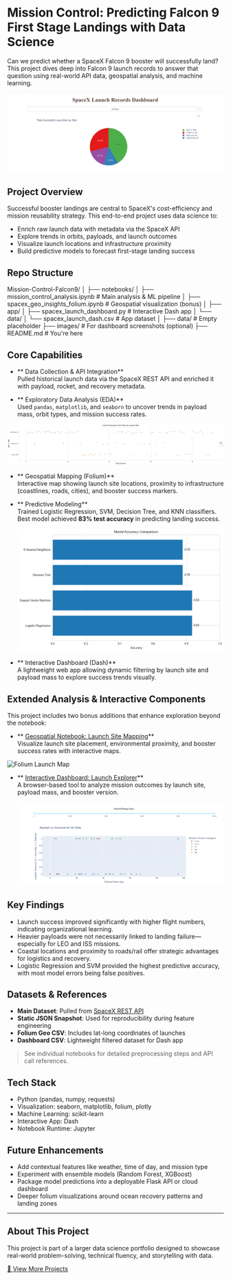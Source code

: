 # Mission Control: Predicting Falcon 9 First Stage Landings with Data Science

Can we predict whether a SpaceX Falcon 9 booster will successfully land?  
This project dives deep into Falcon 9 launch records to answer that question using real-world API data, geospatial analysis, and machine learning.

![Dashboard Screenshot](mission-control-falcon9-landing/Images/dash_app.png)

## Project Overview

Successful booster landings are central to SpaceX's cost-efficiency and mission reusability strategy. This end-to-end project uses data science to:

- Enrich raw launch data with metadata via the SpaceX API  
- Explore trends in orbits, payloads, and launch outcomes  
- Visualize launch locations and infrastructure proximity  
- Build predictive models to forecast first-stage landing success

## Repo Structure

Mission-Control-Falcon9/ │ ├── notebooks/ │ ├── mission_control_analysis.ipynb # Main analysis & ML pipeline │ ├── spacex_geo_insights_folium.ipynb # Geospatial visualization (bonus) │ ├── app/ │ ├── spacex_launch_dashboard.py # Interactive Dash app │ └── data/ │ └── spacex_launch_dash.csv # App dataset │ ├── data/ # Empty placeholder ├── images/ # For dashboard screenshots (optional) ├── README.md # You're here

## Core Capabilities

- ** Data Collection & API Integration**  
  Pulled historical launch data via the SpaceX REST API and enriched it with payload, rocket, and recovery metadata.

- ** Exploratory Data Analysis (EDA)**  
  Used `pandas`, `matplotlib`, and `seaborn` to uncover trends in payload mass, orbit types, and mission success rates.

![EDA Plot Example](mission-control-falcon9-landing/Images/eda_plot.png)

- ** Geospatial Mapping (Folium)**  
  Interactive map showing launch site locations, proximity to infrastructure (coastlines, roads, cities), and booster success markers.

- ** Predictive Modeling**  
  Trained Logistic Regression, SVM, Decision Tree, and KNN classifiers. Best model achieved **83% test accuracy** in predicting landing success.

  ![ML Accuracy Comparison](mission-control-falcon9-landing/Images/ml_accuracy.png)

- ** Interactive Dashboard (Dash)**  
  A lightweight web app allowing dynamic filtering by launch site and payload mass to explore success trends visually.

##  Extended Analysis & Interactive Components

This project includes two bonus additions that enhance exploration beyond the notebook:

- ** [Geospatial Notebook: Launch Site Mapping](notebooks/mission_control_geospatial.ipynb)**  
  Visualize launch site placement, environmental proximity, and booster success rates with interactive maps.

![Folium Launch Map](images/folium_map.png)

- ** [Interactive Dashboard: Launch Explorer](app/mission_control_dashboard.py)**  
  A browser-based tool to analyze mission outcomes by launch site, payload mass, and booster version.

  ![Dashboard Screenshot](mission-control-falcon9-landing/Images/dash_app2.png)

## Key Findings

- Launch success improved significantly with higher flight numbers, indicating organizational learning.
- Heavier payloads were not necessarily linked to landing failure—especially for LEO and ISS missions.
- Coastal locations and proximity to roads/rail offer strategic advantages for logistics and recovery.
- Logistic Regression and SVM provided the highest predictive accuracy, with most model errors being false positives.

## Datasets & References

- **Main Dataset**: Pulled from [SpaceX REST API](https://github.com/r-spacex/SpaceX-API)  
- **Static JSON Snapshot**: Used for reproducibility during feature engineering  
- **Folium Geo CSV**: Includes lat-long coordinates of launches  
- **Dashboard CSV**: Lightweight filtered dataset for Dash app

> See individual notebooks for detailed preprocessing steps and API call references.

## Tech Stack

- Python (pandas, numpy, requests)
- Visualization: seaborn, matplotlib, folium, plotly
- Machine Learning: scikit-learn
- Interactive App: Dash
- Notebook Runtime: Jupyter

## Future Enhancements

- Add contextual features like weather, time of day, and mission type  
- Experiment with ensemble models (Random Forest, XGBoost)  
- Package model predictions into a deployable Flask API or cloud dashboard  
- Deeper folium visualizations around ocean recovery patterns and landing zones

---

## About This Project

This project is part of a larger data science portfolio designed to showcase real-world problem-solving, technical fluency, and storytelling with data.

[🔗 View More Projects](https://github.com/J1111-dotcom)
